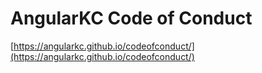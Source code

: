 # AngularKC Code of Conduct

[https://angularkc.github.io/codeofconduct/](https://angularkc.github.io/codeofconduct/)
